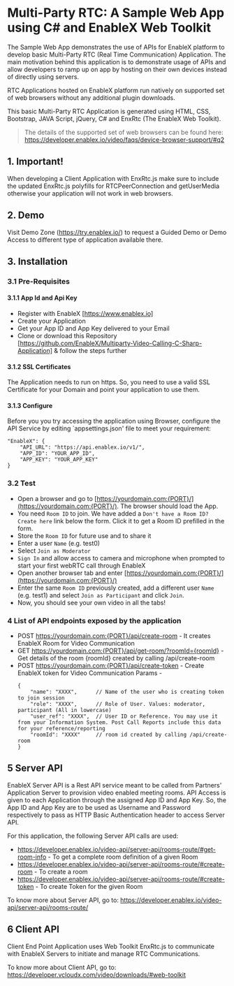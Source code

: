 # Multi-Party RTC: A Sample Web App using C# and EnableX Web Toolkit

The Sample Web App demonstrates the use of APIs for EnableX platform to develop basic Multi-Party RTC (Real Time Communication) Application. The main motivation behind this application is to demonstrate usage of APIs and allow developers to ramp up on app by hosting on their own devices instead of directly using servers.

RTC Applications hosted on EnableX platform run natively on supported set of web browsers without any additional plugin downloads. 

This basic Multi-Party RTC Application is generated using HTML, CSS, Bootstrap, JAVA Script, jQuery, C# and EnxRtc (The EnableX Web Toolkit). 

>The details of the supported set of web browsers can be found here:
https://developer.enablex.io/video/faqs/device-browser-support/#q2




## 1. Important!

When developing a Client Application with EnxRtc.js make sure to include the updated EnxRtc.js polyfills for RTCPeerConnection and getUserMedia otherwise your application will not work in web browsers.



## 2. Demo

Visit Demo Zone (https://try.enablex.io/) to request a Guided Demo or Demo Access to different type of application available there. 



## 3. Installation


### 3.1 Pre-Requisites

#### 3.1.1 App Id and Api Key 

* Register with EnableX [https://www.enablex.io] 
* Create your Application
* Get your App ID and App Key delivered to your Email
* Clone or download this Repository [https://github.com/EnableX/Multiparty-Video-Calling-C-Sharp-Application] & follow the steps further

#### 3.1.2 SSL Certificates

The Application needs to run on https. So, you need to use a valid SSL Certificate for your Domain and point your application to use them.


#### 3.1.3 Configure

Before you you try accessing the application using Browser, configure the API Service by editing `appsettings.json' file to meet your requirement:
``` 
"EnableX": {
    "API_URL": "https://api.enablex.io/v1/",
    "APP_ID": "YOUR_APP_ID",
    "APP_KEY": "YOUR_APP_KEY"
}
```

### 3.2 Test 

* Open a browser and go to [https://yourdomain.com:{PORT}/](https://yourdomain.com:{PORT}/). The browser should load the App. 
* You need `Room ID` to join. We have added a `Don't have a Room ID? Create here` link below the form. Click it to get a Room ID prefilled in the form.
* Store the `Room ID` for future use and to share it
* Enter a user `Name` (e.g. test0)
* Select `Join as Moderator`
* `Sign In` and allow access to camera and microphone when prompted to start your first webRTC call through EnableX
* Open another browser tab and enter [https://yourdomain.com:{PORT}/](https://yourdomain.com:{PORT}/)
* Enter the same `Room ID` previously created, add a different user `Name` (e.g. test1) and select `Join as Participant` and click `Join`.
* Now, you should see your own video in all the tabs!



### 4 List of API endpoints exposed by the application

* POST https://yourdomain.com:{PORT}/api/create-room                 - It creates EnableX Room for Video Communication
* GET  https://yourdomain.com:{PORT}/api/get-room/?roomId={roomId}   - Get details of the room {roomId} created by calling /api/create-room 
* POST https://yourdomain.com:{PORT}/api/create-token                - Create EnableX token for Video Communication
    Params -
    ```
    {
        "name": "XXXX",      // Name of the user who is creating token to join session
        "role": "XXXX",      // Role of User. Values: moderator, participant (All in lowercase)
        "user_ref": "XXXX",  // User ID or Reference. You may use it from your Information System. Post Call Reports include this data for your reference/reporting
        "roomId": "XXXX"     // room id created by calling /api/create-room 
    }
    ```



## 5 Server API

EnableX Server API is a Rest API service meant to be called from Partners' Application Server to provision video enabled 
meeting rooms. API Access is given to each Application through the assigned App ID and App Key. So, the App ID and App Key 
are to be used as Username and Password respectively to pass as HTTP Basic Authentication header to access Server API.
 
For this application, the following Server API calls are used: 
* https://developer.enablex.io/video-api/server-api/rooms-route/#get-room-info - To get a complete room definition of a given Room
* https://developer.enablex.io/video-api/server-api/rooms-route/#create-room - To create a room
* https://developer.enablex.io/video-api/server-api/rooms-route/#create-token - To create Token for the given Room

To know more about Server API, go to:
https://developer.enablex.io/video-api/server-api/rooms-route/



## 6 Client API

Client End Point Application uses Web Toolkit EnxRtc.js to communicate with EnableX Servers to initiate and manage RTC Communications.  

To know more about Client API, go to:
https://developer.vcloudx.com/video/downloads/#web-toolkit
